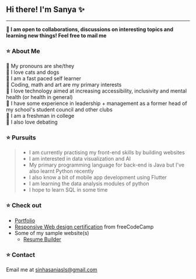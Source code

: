 <!-- ### Hi there 👋 -->

<!--
**Sanya1001/Sanya1001** is a ✨ _special_ ✨ repository because its `README.md` (this file) appears on your GitHub profile.

Here are some ideas to get you started:

- 🔭 I’m currently working on ...
- 🌱 I’m currently learning ...
- 👯 I’m looking to collaborate on ...
- 🤔 I’m looking for help with ...
- 💬 Ask me about ...
- 📫 How to reach me: ...
- 😄 Pronouns: ...
- ⚡ Fun fact: ...
-->
## Hi there! I'm Sanya ✨ 
<hr style="color: blue">

**🎀 I am open to collaborations, discussions on interesting topics and learning new things! Feel free to mail me**  

### ⭐️ About Me
📍 My pronouns are she/they   
📍 I love cats and dogs    
📍 I am a fast paced self learner    
📍 Coding, math and art are my primary interests    
📍 I love technology aimed at increasing accessibility, inclusivity and mental health (or health in general)    
📍 I have some experience in leadership + management as a former head of my school's student council and other clubs   
📍 I am a freshman in college    
📍 I also love debating   

### ⭐️ Pursuits
> - I am currently practising my front-end skills by building websites <br>
> - I am interested in data visualization and AI <br>
> - My primary programming language for back-end is Java but I've also learnt Python recently<br>
> - I also know a bit of mobile app development using Flutter <br>
> - I am learning the data analysis modules of python   
> - I hope to learn SQL in some time

### ⭐️ Check out
- [Portfolio](https://sanya1001.github.io/)
- [Responsive Web design certification](https://www.freecodecamp.org/certification/sanya1001/responsive-web-design) from freeCodeCamp
- Some of my sample website(s)
    - [Resume Builder](https://sanya1001.github.io/rbuild)

### ⭐️ Contact
Email me at sinhasaniasls@gmail.com
